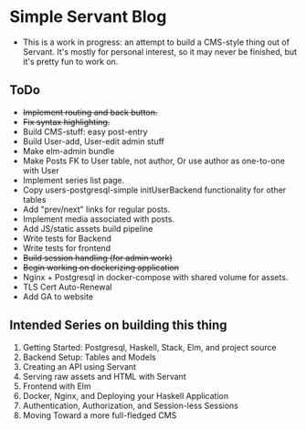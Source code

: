 # Simple Servant Blog

- This is a work in progress: an attempt to build
a CMS-style thing out of Servant. It's mostly for
personal interest, so it may never be finished, but it's pretty fun to work on.


## ToDo

- ~~Implement routing and back button.~~
- ~~Fix syntax highlighting.~~
- Build CMS-stuff: easy post-entry
- Build User-add, User-edit admin stuff
- Make elm-admin bundle
- Make Posts FK to User table, not author, Or use author as one-to-one with User
- Implement series list page.
- Copy users-postgresql-simple initUserBackend functionality for other tables
- Add "prev/next" links for regular posts.
- Implement media associated with posts.
- Add JS/static assets build pipeline
- Write tests for Backend
- Write tests for frontend
- ~~Build session handling (for admin work)~~
- ~~Begin working on dockerizing application~~
- Nginx + Postgresql in docker-compose with shared volume for assets.
- TLS Cert Auto-Renewal
- Add GA to website


## Intended Series on building this thing
1. Getting Started: Postgresql, Haskell, Stack, Elm, and project source
2. Backend Setup: Tables and Models
3. Creating an API using Servant
4. Serving raw assets and HTML with Servant
5. Frontend with Elm
6. Docker, Nginx, and Deploying your Haskell Application
7. Authentication, Authorization, and Session-less Sessions
8. Moving Toward a more full-fledged CMS
